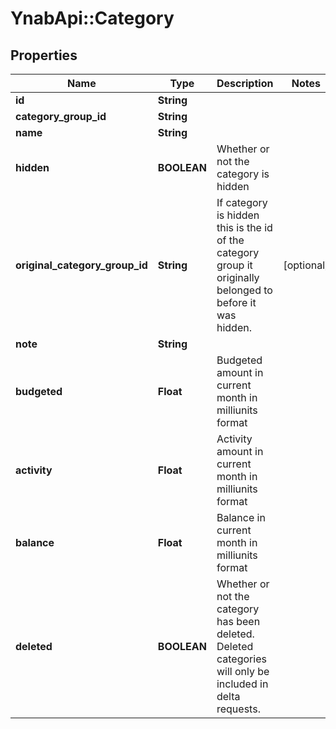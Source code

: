 # YnabApi::Category

## Properties
Name | Type | Description | Notes
------------ | ------------- | ------------- | -------------
**id** | **String** |  | 
**category_group_id** | **String** |  | 
**name** | **String** |  | 
**hidden** | **BOOLEAN** | Whether or not the category is hidden | 
**original_category_group_id** | **String** | If category is hidden this is the id of the category group it originally belonged to before it was hidden. | [optional] 
**note** | **String** |  | 
**budgeted** | **Float** | Budgeted amount in current month in milliunits format | 
**activity** | **Float** | Activity amount in current month in milliunits format | 
**balance** | **Float** | Balance in current month in milliunits format | 
**deleted** | **BOOLEAN** | Whether or not the category has been deleted.  Deleted categories will only be included in delta requests. | 



